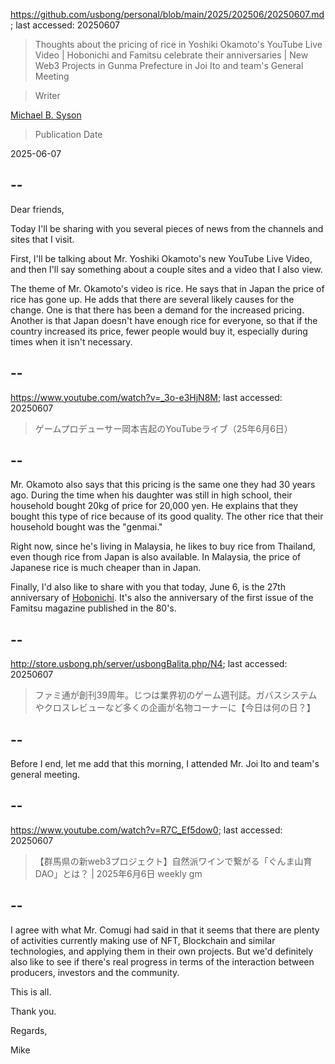 https://github.com/usbong/personal/blob/main/2025/202506/20250607.md; last accessed: 20250607

> Thoughts about the pricing of rice in Yoshiki Okamoto's YouTube Live Video | Hobonichi and Famitsu celebrate their anniversaries | New Web3 Projects in Gunma Prefecture in Joi Ito and team's General Meeting 

> Writer

[Michael B. Syson](https://www.linkedin.com/in/michaelsyson/)

> Publication Date

2025-06-07

## --

Dear friends,

Today I'll be sharing with you several pieces of news from the channels and sites that I visit.

First, I'll be talking about Mr. Yoshiki Okamoto's new YouTube Live Video, and then I'll say something about a couple sites and a video that I also view.

The theme of Mr. Okamoto's video is rice. He says that in Japan the price of rice has gone up. He adds that there are several likely causes for the change. One is that there has been a demand for the increased pricing. Another is that Japan doesn't have enough rice for everyone, so that if the country increased its price, fewer people would buy it, especially during times when it isn't necessary.

## --

https://www.youtube.com/watch?v=_3o-e3HjN8M; last accessed: 20250607

> ゲームプロデューサー岡本吉起のYouTubeライブ（25年6月6日） 
 
## --

Mr. Okamoto also says that this pricing is the same one they had 30 years ago. During the time when his daughter was still in high school, their household bought 20kg of price for 20,000 yen. He explains that they bought this type of rice because of its good quality. The other rice that their household bought was the "genmai."

Right now, since he's living in Malaysia, he likes to buy rice from Thailand, even though rice from Japan is also available. In Malaysia, the price of Japanese rice is much cheaper than in Japan.

Finally, I'd also like to share with you that today, June 6, is the 27th anniversary of [Hobonichi](https://www.1101.com/). It's also the anniversary of the first issue of the Famitsu magazine published in the 80's.

## --

http://store.usbong.ph/server/usbongBalita.php/N4; last accessed: 20250607

> ファミ通が創刊39周年。じつは業界初のゲーム週刊誌。ガバスシステムやクロスレビューなど多くの企画が名物コーナーに【今日は何の日？】 

## --

Before I end, let me add that this morning, I attended Mr. Joi Ito and team's general meeting.

## --

https://www.youtube.com/watch?v=R7C_Ef5dow0; last accessed: 20250607

> 【群馬県の新web3プロジェクト】自然派ワインで繋がる「ぐんま山育DAO」とは？ | 2025年6月6日 weekly gm 

## --

I agree with what Mr. Comugi had said in that it seems that there are plenty of activities currently making use of NFT, Blockchain and similar technologies, and applying them in their own projects. But we'd definitely also like to see if there's real progress in terms of the interaction between producers, investors and the community.

This is all.

Thank you.

Regards,

Mike
